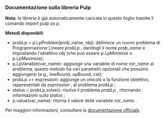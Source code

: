 ### Documentazione sulla libreria Pulp ###
__Nota__: la libreria è già automaticamente caricata in questo foglio tramite il comando _import pulp as p_.

__Metodi disponibili__:
- probLp = p.LpProblem(prob\_name, obj): definisce un nuovo problema di Programmazione Lineare _probLp_ , dandogli il nome _prob\_name_ e impostando l'obiettivo _obj_ (che può essere p.LpMinimize o p.LpMaximize);
- p.LpVariable(var\_name): aggiunge una variabile di nome _var\_name_ al problema; questo metodo ha vari parametri opzionali che possono aggiungersi (e.g., lowBound, upBound, cat);
- probLp += expression: aggiunge un vincolo o la funzione obiettivo, rappresentati da _expression_ , al problema _probLp_ ;
- status = probLp.solve(): risolve il problema _probLp_ , ritornando informazioni sullo _status_ ;
- p.value(var\_name): ritorna il valore della variabile _var\_name_ .


Per maggiori informazioni, consultare la [documentazione ufficiale](https://www.coin-or.org/PuLP/pulp.html).

